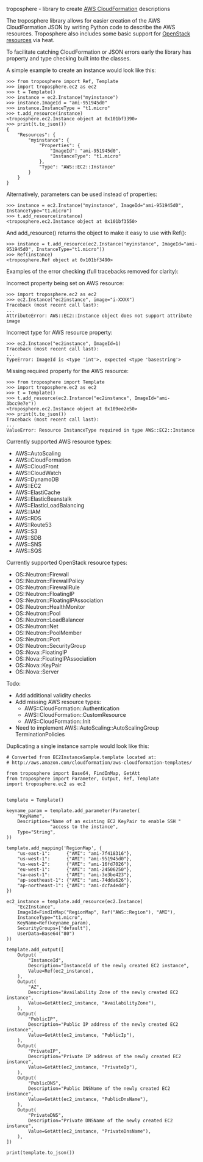 troposphere - library to create [AWS CloudFormation][] descriptions

The troposphere library allows for easier creation of the AWS CloudFormation
JSON by writing Python code to describe the AWS resources. Troposphere also
includes some basic support for [OpenStack resources][] via heat.

To facilitate catching CloudFormation or JSON errors early the library has
property and type checking built into the classes.

A simple example to create an instance would look like this:
```
>>> from troposphere import Ref, Template
>>> import troposphere.ec2 as ec2
>>> t = Template()
>>> instance = ec2.Instance("myinstance")
>>> instance.ImageId = "ami-951945d0"
>>> instance.InstanceType = "t1.micro"
>>> t.add_resource(instance)
<troposphere.ec2.Instance object at 0x101bf3390>
>>> print(t.to_json())
{
    "Resources": {
        "myinstance": {
            "Properties": {
                "ImageId": "ami-951945d0", 
                "InstanceType": "t1.micro"
            }, 
            "Type": "AWS::EC2::Instance"
        }
    }
}
```

Alternatively, parameters can be used instead of properties:
```
>>> instance = ec2.Instance("myinstance", ImageId="ami-951945d0", InstanceType="t1.micro")
>>> t.add_resource(instance)
<troposphere.ec2.Instance object at 0x101bf3550>
```

And add_resource() returns the object to make it easy to use with Ref():
```
>>> instance = t.add_resource(ec2.Instance("myinstance", ImageId="ami-951945d0", InstanceType="t1.micro"))
>>> Ref(instance)
<troposphere.Ref object at 0x101bf3490>
```

Examples of the error checking (full tracebacks removed for clarity):

Incorrect property being set on AWS resource:
```
>>> import troposphere.ec2 as ec2
>>> ec2.Instance("ec2instance", image="i-XXXX")
Traceback (most recent call last):
...
AttributeError: AWS::EC2::Instance object does not support attribute image
```

Incorrect type for AWS resource property:
```
>>> ec2.Instance("ec2instance", ImageId=1)
Traceback (most recent call last):
...
TypeError: ImageId is <type 'int'>, expected <type 'basestring'>
```

Missing required property for the AWS resource:
```
>>> from troposphere import Template
>>> import troposphere.ec2 as ec2
>>> t = Template()
>>> t.add_resource(ec2.Instance("ec2instance", ImageId="ami-3bcc9e7e"))
<troposphere.ec2.Instance object at 0x109ee2e50>
>>> print(t.to_json())
Traceback (most recent call last):
...
ValueError: Resource InstanceType required in type AWS::EC2::Instance
```

Currently supported AWS resource types:
- AWS::AutoScaling
- AWS::CloudFormation
- AWS::CloudFront
- AWS::CloudWatch
- AWS::DynamoDB
- AWS::EC2
- AWS::ElastiCache
- AWS::ElasticBeanstalk
- AWS::ElasticLoadBalancing
- AWS::IAM
- AWS::RDS
- AWS::Route53
- AWS::S3
- AWS::SDB
- AWS::SNS
- AWS::SQS

Currently supported OpenStack resource types:
- OS::Neutron::Firewall
- OS::Neutron::FirewallPolicy
- OS::Neutron::FirewallRule
- OS::Neutron::FloatingIP
- OS::Neutron::FloatingIPAssociation
- OS::Neutron::HealthMonitor
- OS::Neutron::Pool
- OS::Neutron::LoadBalancer
- OS::Neutron::Net
- OS::Neutron::PoolMember
- OS::Neutron::Port
- OS::Neutron::SecurityGroup
- OS::Nova::FloatingIP
- OS::Nova::FloatingIPAssociation
- OS::Nova::KeyPair
- OS::Nova::Server

Todo:
- Add additional validity checks
- Add missing AWS resource types:
  - AWS::CloudFormation::Authentication
  - AWS::CloudFormation::CustomResource
  - AWS::CloudFormation::Init
- Need to implement AWS::AutoScaling::AutoScalingGroup TerminationPolicies

Duplicating a single instance sample would look like this:

```
# Converted from EC2InstanceSample.template located at:
# http://aws.amazon.com/cloudformation/aws-cloudformation-templates/

from troposphere import Base64, FindInMap, GetAtt
from troposphere import Parameter, Output, Ref, Template
import troposphere.ec2 as ec2


template = Template()

keyname_param = template.add_parameter(Parameter(
    "KeyName",
    Description="Name of an existing EC2 KeyPair to enable SSH "
                "access to the instance",
    Type="String",
))

template.add_mapping('RegionMap', {
    "us-east-1":      {"AMI": "ami-7f418316"},
    "us-west-1":      {"AMI": "ami-951945d0"},
    "us-west-2":      {"AMI": "ami-16fd7026"},
    "eu-west-1":      {"AMI": "ami-24506250"},
    "sa-east-1":      {"AMI": "ami-3e3be423"},
    "ap-southeast-1": {"AMI": "ami-74dda626"},
    "ap-northeast-1": {"AMI": "ami-dcfa4edd"}
})

ec2_instance = template.add_resource(ec2.Instance(
    "Ec2Instance",
    ImageId=FindInMap("RegionMap", Ref("AWS::Region"), "AMI"),
    InstanceType="t1.micro",
    KeyName=Ref(keyname_param),
    SecurityGroups=["default"],
    UserData=Base64("80")
))

template.add_output([
    Output(
        "InstanceId",
        Description="InstanceId of the newly created EC2 instance",
        Value=Ref(ec2_instance),
    ),
    Output(
        "AZ",
        Description="Availability Zone of the newly created EC2 instance",
        Value=GetAtt(ec2_instance, "AvailabilityZone"),
    ),
    Output(
        "PublicIP",
        Description="Public IP address of the newly created EC2 instance",
        Value=GetAtt(ec2_instance, "PublicIp"),
    ),
    Output(
        "PrivateIP",
        Description="Private IP address of the newly created EC2 instance",
        Value=GetAtt(ec2_instance, "PrivateIp"),
    ),
    Output(
        "PublicDNS",
        Description="Public DNSName of the newly created EC2 instance",
        Value=GetAtt(ec2_instance, "PublicDnsName"),
    ),
    Output(
        "PrivateDNS",
        Description="Private DNSName of the newly created EC2 instance",
        Value=GetAtt(ec2_instance, "PrivateDnsName"),
    ),
])

print(template.to_json())
```

[AWS CloudFormation]: http://aws.amazon.com/cloudformation
[OpenStack resources]: http://docs.openstack.org/developer/heat/template_guide/openstack.html
